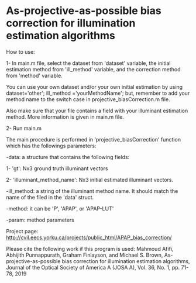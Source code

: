 # As-projective-as-possible bias correction for illumination estimation algorithms


How to use:

1- In main.m file, select the dataset from 'dataset' variable, the initial estimation method from 'ill_method' variable, and the correction method  from 'method' variable. 

You can use your own dataset and/or your own initial estimation by using dataset='other'; ill_method ='yourMethodName'; but, remember to add your method name to the switch case in projective_biasCorrection.m file. 
    
    
Also make sure that your file contains a field with your illuminant estimation method. More information is given in main.m file.



2- Run main.m

The main procedure is performed in 'projective_biasCorrection' function which has the followings parameters:

-data: a structure that contains the following fields:

1- 'gt': Nx3 ground truth illuminant vectors

2- 'illuminant_method_name': Nx3 initial estimated illuminant vectors.

   -ill_method: a string of the illuminant method name. It should match the
   name of the filed in the 'data' struct.

-method: it can be 'P', 'APAP', or 'APAP-LUT'

-param: method parameters

Project page: http://cvil.eecs.yorku.ca/projects/public_html/APAP_bias_correction/

Please cite the following work if this program is used:
Mahmoud Afifi, Abhijith Punnappurath, Graham Finlayson, and Michael S. Brown, As-projective-as-possible bias correction for illumination estimation algorithms, Journal of the Optical Society of America A (JOSA A), Vol. 36, No. 1, pp. 71-78, 2019

